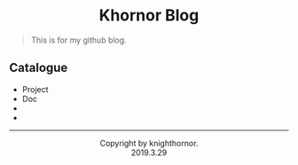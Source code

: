 # **<center>Khornor Blog</center>**


>This is for my github blog.

## **Catalogue**
- Project
- Doc
- 
-



---
<center>Copyright by knighthornor.</center>
<center>2019.3.29</center>
